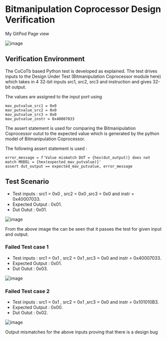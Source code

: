 # Bitmanipulation Coprocessor Design Verification

My GitPod Page view 

![image](https://user-images.githubusercontent.com/90963965/182024712-02d32292-5380-4fc1-addd-7282aae24f0c.png)

## Verification Environment

The CoCoTb based Python test is developed as explained. The test drives inputs to the Design Under Test (Bitmanipulation Coprocessor module here) which takes in 4 32-bit inputs src1, src2, src3 and instruction and gives 32-bit output.

The values are assigned to the input port using
```
mav_putvalue_src1 = 0x0
mav_putvalue_src2 = 0x0
mav_putvalue_src3 = 0x0
mav_putvalue_instr = 0x40007033
```

The assert statement is used for comparing the Bitmanipulation Coprocessor outut to the expected value which is generated by the python model of Bitmanipulation Coprocessor.

The following assert statement is used :
```
error_message = f'Value mismatch DUT = {hex(dut_output)} does not match MODEL = {hex(expected_mav_putvalue)}'
assert dut_output == expected_mav_putvalue, error_message
```


## Test Scenario 

- Test inputs : src1 = 0x0 , src2 = 0x0 ,src3 = 0x0 and instr = 0x40007033.
- Expected Output : 0x01.
- Dut Outut : 0x01.

![image](https://user-images.githubusercontent.com/90963965/182025176-e188f570-74e7-4fee-aa10-926dcc4af680.png)

From the above image the can be seen that it passes the test for given input and output.

### Failed Test case 1 

- Test inputs : src1 = 0x1 , src2 = 0x1 ,src3 = 0x0 and instr = 0x40007033.
- Expected Output : 0x01.
- Dut Outut : 0x03.

![image](https://user-images.githubusercontent.com/90963965/182025265-6af6d3e7-3821-447e-b9ab-3f0dde687cb0.png)

### Failed Test case 2 

- Test inputs : src1 = 0x1 , src2 = 0x1 ,src3 = 0x0 and instr = 0x101010B3.
- Expected Output : 0x00.
- Dut Outut : 0x02.

![image](https://user-images.githubusercontent.com/90963965/182025337-5bfdda33-eb10-45ff-aa07-8e1a423c2a6e.png)


Output mismatches for the above inputs proving that there is a design bug





